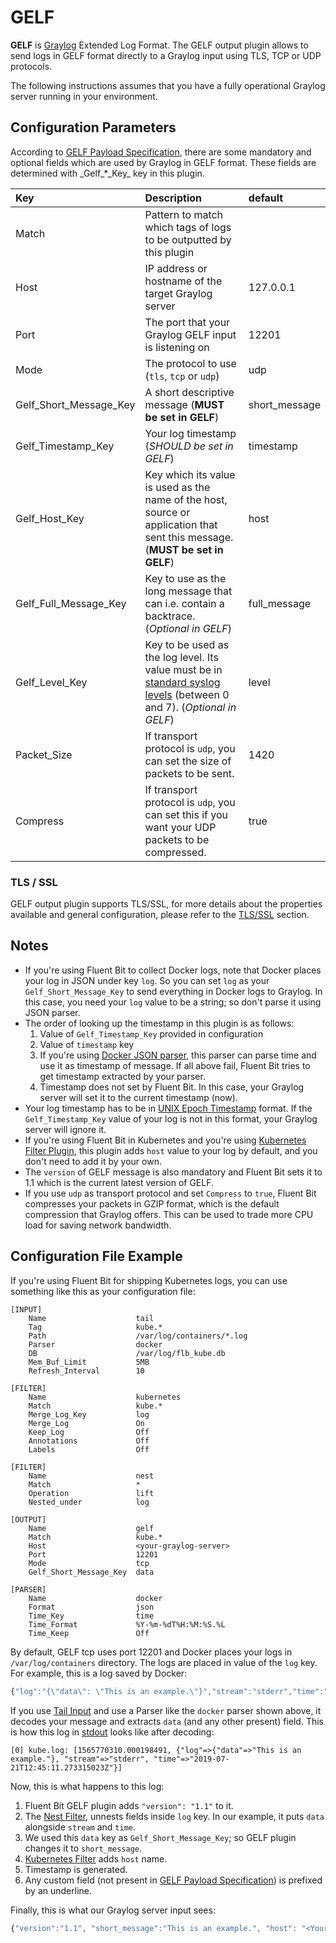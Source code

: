 # GELF

**GELF** is [Graylog](https://www.graylog.org/) Extended Log Format. The GELF output plugin allows to send logs in GELF format directly to a Graylog input using TLS, TCP or UDP protocols.

The following instructions assumes that you have a fully operational Graylog server running in your environment.

## Configuration Parameters

According to [GELF Payload Specification](https://docs.graylog.org/en/latest/pages/gelf.html#gelf-payload-specification), there are some mandatory and optional fields which are used by Graylog in GELF format. These fields are determined with _Gelf\_\*\_Key\_ key in this plugin.

| Key | Description | default |
| :--- | :--- | :--- |
| Match | Pattern to match which tags of logs to be outputted by this plugin |  |
| Host | IP address or hostname of the target Graylog server | 127.0.0.1 |
| Port | The port that your Graylog GELF input is listening on | 12201 |
| Mode | The protocol to use \(`tls`, `tcp` or `udp`\) | udp |
| Gelf\_Short\_Message\_Key | A short descriptive message \(**MUST be set in GELF**\) | short\_message |
| Gelf\_Timestamp\_Key | Your log timestamp \(_SHOULD be set in GELF_\) | timestamp |
| Gelf\_Host\_Key | Key which its value is used as the name of the host, source or application that sent this message. \(**MUST be set in GELF**\) | host |
| Gelf\_Full\_Message\_Key | Key to use as the long message that can i.e. contain a backtrace. \(_Optional in GELF_\) | full\_message |
| Gelf\_Level\_Key | Key to be used as the log level. Its value must be in [standard syslog levels](https://en.wikipedia.org/wiki/Syslog#Severity_level) \(between 0 and 7\). \(_Optional in GELF_\) | level |
| Packet\_Size | If transport protocol is `udp`, you can set the size of packets to be sent. | 1420 |
| Compress | If transport protocol is `udp`, you can set this if you want your UDP packets to be compressed. | true |

### TLS / SSL

GELF output plugin supports TLS/SSL, for more details about the properties available and general configuration, please refer to the [TLS/SSL](https://github.com/fluent/fluent-bit-docs/tree/16f30161dc4c79d407cd9c586a0c6839d0969d97/pipeline/configuration/tls_ssl.md) section.

## Notes

* If you're using Fluent Bit to collect Docker logs, note that Docker places your log in JSON under key `log`. So you can set `log` as your `Gelf_Short_Message_Key` to send everything in Docker logs to Graylog. In this case, you need your `log` value to be a string; so don't parse it using JSON parser.
* The order of looking up the timestamp in this plugin is as follows:
  1. Value of `Gelf_Timestamp_Key` provided in configuration
  2. Value of `timestamp` key
  3. If you're using [Docker JSON parser](https://github.com/fluent/fluent-bit-docs/tree/16f30161dc4c79d407cd9c586a0c6839d0969d97/pipeline/parser/json.md), this parser can parse time and use it as timestamp of message. If all above fail, Fluent Bit tries to get timestamp extracted by your parser.
  4. Timestamp does not set by Fluent Bit. In this case, your Graylog server will set it to the current timestamp \(now\).
* Your log timestamp has to be in [UNIX Epoch Timestamp](https://en.wikipedia.org/wiki/Unix_time) format. If the `Gelf_Timestamp_Key` value of your log is not in this format, your Graylog server will ignore it.
* If you're using Fluent Bit in Kubernetes and you're using [Kubernetes Filter Plugin](https://github.com/fluent/fluent-bit-docs/tree/16f30161dc4c79d407cd9c586a0c6839d0969d97/pipeline/filter/kubernetes.md), this plugin adds `host` value to your log by default, and you don't need to add it by your own.
* The `version` of GELF message is also mandatory and Fluent Bit sets it to 1.1 which is the current latest version of GELF.
* If you use `udp` as transport protocol and set `Compress` to `true`, Fluent Bit compresses your packets in GZIP format, which is the default compression that Graylog offers. This can be used to trade more CPU load for saving network bandwidth.

## Configuration File Example

If you're using Fluent Bit for shipping Kubernetes logs, you can use something like this as your configuration file:

```text
[INPUT]
    Name                    tail
    Tag                     kube.*
    Path                    /var/log/containers/*.log
    Parser                  docker
    DB                      /var/log/flb_kube.db
    Mem_Buf_Limit           5MB
    Refresh_Interval        10

[FILTER]
    Name                    kubernetes
    Match                   kube.*
    Merge_Log_Key           log
    Merge_Log               On
    Keep_Log                Off
    Annotations             Off
    Labels                  Off

[FILTER]
    Name                    nest
    Match                   *
    Operation               lift
    Nested_under            log

[OUTPUT]
    Name                    gelf
    Match                   kube.*
    Host                    <your-graylog-server>
    Port                    12201
    Mode                    tcp
    Gelf_Short_Message_Key  data

[PARSER]
    Name                    docker
    Format                  json
    Time_Key                time
    Time_Format             %Y-%m-%dT%H:%M:%S.%L
    Time_Keep               Off
```

By default, GELF tcp uses port 12201 and Docker places your logs in `/var/log/containers` directory. The logs are placed in value of the `log` key. For example, this is a log saved by Docker:

```javascript
{"log":"{\"data\": \"This is an example.\"}","stream":"stderr","time":"2019-07-21T12:45:11.273315023Z"}
```

If you use [Tail Input](https://github.com/fluent/fluent-bit-docs/tree/16f30161dc4c79d407cd9c586a0c6839d0969d97/pipeline/outputs/input/tail.md) and use a Parser like the `docker` parser shown above, it decodes your message and extracts `data` \(and any other present\) field. This is how this log in [stdout](https://github.com/fluent/fluent-bit-docs/tree/16f30161dc4c79d407cd9c586a0c6839d0969d97/pipeline/outputs/stdout.md) looks like after decoding:

```text
[0] kube.log: [1565770310.000198491, {"log"=>{"data"=>"This is an example."}, "stream"=>"stderr", "time"=>"2019-07-21T12:45:11.273315023Z"}]
```

Now, this is what happens to this log:

1. Fluent Bit GELF plugin adds `"version": "1.1"` to it.
2. The [Nest Filter](https://github.com/fluent/fluent-bit-docs/tree/16f30161dc4c79d407cd9c586a0c6839d0969d97/pipeline/outputs/filter/nest.md), unnests fields inside `log` key. In our example, it puts `data` alongside `stream` and `time`.
3. We used this `data` key as `Gelf_Short_Message_Key`; so GELF plugin changes it to `short_message`.
4. [Kubernetes Filter](https://github.com/fluent/fluent-bit-docs/tree/16f30161dc4c79d407cd9c586a0c6839d0969d97/pipeline/outputs/filter/kubernetes.md) adds `host` name.
5. Timestamp is generated.
6. Any custom field \(not present in [GELF Payload Specification](https://docs.graylog.org/en/latest/pages/gelf.html#gelf-payload-specification)\) is prefixed by an underline.

Finally, this is what our Graylog server input sees:

```javascript
{"version":"1.1", "short_message":"This is an example.", "host": "<Your Node Name>", "_stream":"stderr", "timestamp":1565770310.000199}
```


